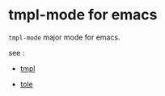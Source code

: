 # tmpl-mode for emacs

`tmpl-mode` major mode for emacs.

see :

- [tmpl](https://github.com/zerosign/tmpl)

- [tole](https://github.com/zerosign/tole)
